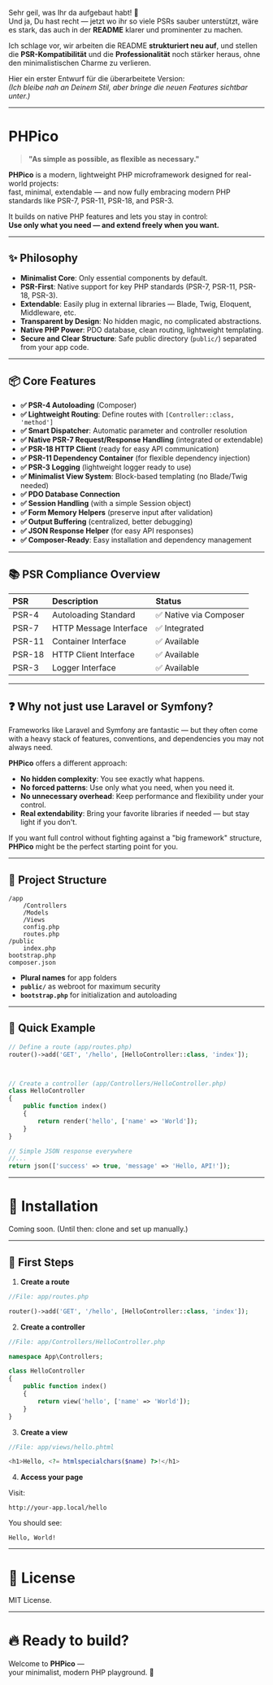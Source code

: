 Sehr geil, was Ihr da aufgebaut habt! 🚀  
Und ja, Du hast recht — jetzt wo ihr so viele PSRs sauber unterstützt, wäre es stark, das auch in der **README** klarer und prominenter zu machen.

Ich schlage vor, wir arbeiten die README **strukturiert neu auf**, und stellen die **PSR-Kompatibilität** und die **Professionalität** noch stärker heraus, ohne den minimalistischen Charme zu verlieren.

Hier ein erster Entwurf für die überarbeitete Version:  
*(Ich bleibe nah an Deinem Stil, aber bringe die neuen Features sichtbar unter.)*

---

# PHPico

> **"As simple as possible, as flexible as necessary."**

**PHPico** is a modern, lightweight PHP microframework designed for real-world projects:  
fast, minimal, extendable — and now fully embracing modern PHP standards like PSR-7, PSR-11, PSR-18, and PSR-3.

It builds on native PHP features and lets you stay in control:  
**Use only what you need — and extend freely when you want.**

---

## ✨ Philosophy

- **Minimalist Core**: Only essential components by default.
- **PSR-First**: Native support for key PHP standards (PSR-7, PSR-11, PSR-18, PSR-3).
- **Extendable**: Easily plug in external libraries — Blade, Twig, Eloquent, Middleware, etc.
- **Transparent by Design**: No hidden magic, no complicated abstractions.
- **Native PHP Power**: PDO database, clean routing, lightweight templating.
- **Secure and Clear Structure**: Safe public directory (`public/`) separated from your app code.

---

## 📦 Core Features

- **✅ PSR-4 Autoloading** (Composer)
- **✅ Lightweight Routing**: Define routes with `[Controller::class, 'method']`
- **✅ Smart Dispatcher**: Automatic parameter and controller resolution
- **✅ Native PSR-7 Request/Response Handling** (integrated or extendable)
- **✅ PSR-18 HTTP Client** (ready for easy API communication)
- **✅ PSR-11 Dependency Container** (for flexible dependency injection)
- **✅ PSR-3 Logging** (lightweight logger ready to use)
- **✅ Minimalist View System**: Block-based templating (no Blade/Twig needed)
- **✅ PDO Database Connection**
- **✅ Session Handling** (with a simple Session object)
- **✅ Form Memory Helpers** (preserve input after validation)
- **✅ Output Buffering** (centralized, better debugging)
- **✅ JSON Response Helper** (for easy API responses)
- **✅ Composer-Ready**: Easy installation and dependency management

---

## 📚 PSR Compliance Overview

| PSR | Description | Status |
|:---|:---|:---|
| PSR-4 | Autoloading Standard | ✅ Native via Composer |
| PSR-7 | HTTP Message Interface | ✅ Integrated |
| PSR-11 | Container Interface | ✅ Available |
| PSR-18 | HTTP Client Interface | ✅ Available |
| PSR-3 | Logger Interface | ✅ Available |

---

## ❓ Why not just use Laravel or Symfony?

Frameworks like Laravel and Symfony are fantastic — but they often come with a heavy stack of features, conventions, and dependencies you may not always need.

**PHPico** offers a different approach:

- **No hidden complexity**: You see exactly what happens.
- **No forced patterns**: Use only what you need, when you need it.
- **No unnecessary overhead**: Keep performance and flexibility under your control.
- **Real extendability**: Bring your favorite libraries if needed — but stay light if you don't.

If you want full control without fighting against a "big framework" structure,  
**PHPico** might be the perfect starting point for you.

---

## 📂 Project Structure

```
/app
    /Controllers
    /Models
    /Views
    config.php
    routes.php
/public
    index.php
bootstrap.php
composer.json
```

- **Plural names** for app folders
- **`public/`** as webroot for maximum security
- **`bootstrap.php`** for initialization and autoloading

---

## 🚀 Quick Example

```php
// Define a route (app/routes.php)
router()->add('GET', '/hello', [HelloController::class, 'index']);



// Create a controller (app/Controllers/HelloController.php)
class HelloController
{
    public function index()
    {
        return render('hello', ['name' => 'World']);
    }
}
```

```php
// Simple JSON response everywhere
//... 
return json(['success' => true, 'message' => 'Hello, API!']);
```

---

# 📢 Installation

Coming soon. (Until then: clone and set up manually.)

---

## 🚀 First Steps

1. **Create a route**

```php
//File: app/routes.php

router()->add('GET', '/hello', [HelloController::class, 'index']);
```

2. **Create a controller**

```php
//File: app/Controllers/HelloController.php

namespace App\Controllers;

class HelloController
{
    public function index()
    {
        return view('hello', ['name' => 'World']);
    }
}
```

3. **Create a view**

```php
//File: app/views/hello.phtml

<h1>Hello, <?= htmlspecialchars($name) ?>!</h1>
```

4. **Access your page**

Visit:
```
http://your-app.local/hello
```

You should see:

```
Hello, World!
```

---

# 🙌 License

MIT License.

---

# 🔥 Ready to build?

Welcome to **PHPico** —  
your minimalist, modern PHP playground. 🚀
